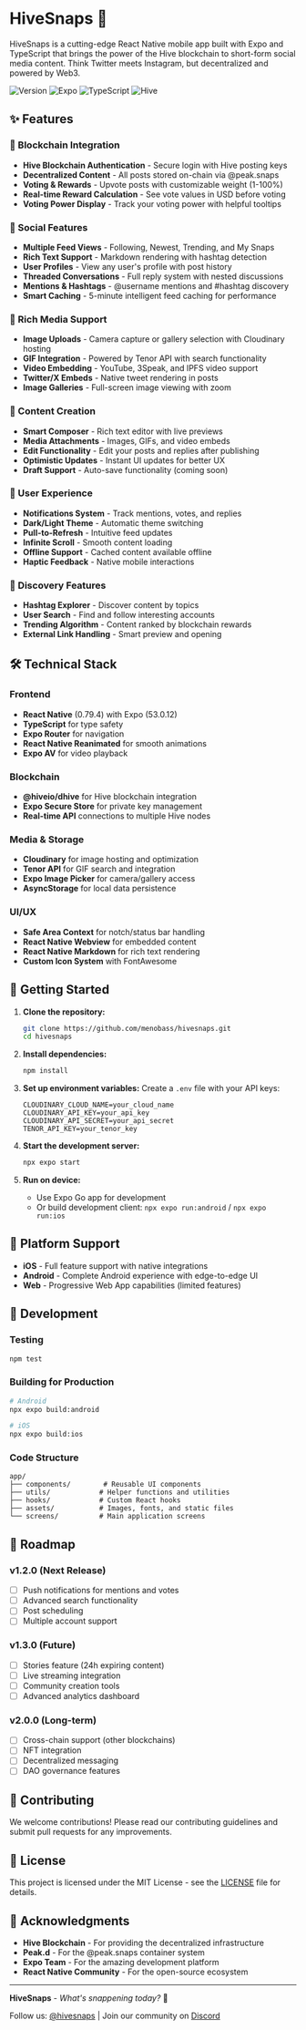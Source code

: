 # HiveSnaps 📸

HiveSnaps is a cutting-edge React Native mobile app built with Expo and TypeScript that brings the power of the Hive blockchain to short-form social media content. Think Twitter meets Instagram, but decentralized and powered by Web3.

![Version](https://img.shields.io/badge/version-1.1.0-blue.svg)
![Expo](https://img.shields.io/badge/Expo-~53.0.12-black.svg)
![TypeScript](https://img.shields.io/badge/TypeScript-~5.8.3-blue.svg)
![Hive](https://img.shields.io/badge/Blockchain-Hive-red.svg)

## ✨ Features

### 🔐 Blockchain Integration

- **Hive Blockchain Authentication** - Secure login with Hive posting keys
- **Decentralized Content** - All posts stored on-chain via @peak.snaps
- **Voting & Rewards** - Upvote posts with customizable weight (1-100%)
- **Real-time Reward Calculation** - See vote values in USD before voting
- **Voting Power Display** - Track your voting power with helpful tooltips

### 📱 Social Features

- **Multiple Feed Views** - Following, Newest, Trending, and My Snaps
- **Rich Text Support** - Markdown rendering with hashtag detection
- **User Profiles** - View any user's profile with post history
- **Threaded Conversations** - Full reply system with nested discussions
- **Mentions & Hashtags** - @username mentions and #hashtag discovery
- **Smart Caching** - 5-minute intelligent feed caching for performance

### 🎨 Rich Media Support

- **Image Uploads** - Camera capture or gallery selection with Cloudinary hosting
- **GIF Integration** - Powered by Tenor API with search functionality
- **Video Embedding** - YouTube, 3Speak, and IPFS video support
- **Twitter/X Embeds** - Native tweet rendering in posts
- **Image Galleries** - Full-screen image viewing with zoom

### 📝 Content Creation

- **Smart Composer** - Rich text editor with live previews
- **Media Attachments** - Images, GIFs, and video embeds
- **Edit Functionality** - Edit your posts and replies after publishing
- **Optimistic Updates** - Instant UI updates for better UX
- **Draft Support** - Auto-save functionality (coming soon)

### 🔔 User Experience

- **Notifications System** - Track mentions, votes, and replies
- **Dark/Light Theme** - Automatic theme switching
- **Pull-to-Refresh** - Intuitive feed updates
- **Infinite Scroll** - Smooth content loading
- **Offline Support** - Cached content available offline
- **Haptic Feedback** - Native mobile interactions

### 🎯 Discovery Features

- **Hashtag Explorer** - Discover content by topics
- **User Search** - Find and follow interesting accounts
- **Trending Algorithm** - Content ranked by blockchain rewards
- **External Link Handling** - Smart preview and opening

## 🛠 Technical Stack

### Frontend

- **React Native** (0.79.4) with Expo (53.0.12)
- **TypeScript** for type safety
- **Expo Router** for navigation
- **React Native Reanimated** for smooth animations
- **Expo AV** for video playback

### Blockchain

- **@hiveio/dhive** for Hive blockchain integration
- **Expo Secure Store** for private key management
- **Real-time API** connections to multiple Hive nodes

### Media & Storage

- **Cloudinary** for image hosting and optimization
- **Tenor API** for GIF search and integration
- **Expo Image Picker** for camera/gallery access
- **AsyncStorage** for local data persistence

### UI/UX

- **Safe Area Context** for notch/status bar handling
- **React Native Webview** for embedded content
- **React Native Markdown** for rich text rendering
- **Custom Icon System** with FontAwesome

## 🚀 Getting Started

1. **Clone the repository:**

   ```sh
   git clone https://github.com/menobass/hivesnaps.git
   cd hivesnaps
   ```

2. **Install dependencies:**

   ```sh
   npm install
   ```

3. **Set up environment variables:**
   Create a `.env` file with your API keys:

   ```env
   CLOUDINARY_CLOUD_NAME=your_cloud_name
   CLOUDINARY_API_KEY=your_api_key
   CLOUDINARY_API_SECRET=your_api_secret
   TENOR_API_KEY=your_tenor_key
   ```

4. **Start the development server:**

   ```sh
   npx expo start
   ```

5. **Run on device:**
   - Use Expo Go app for development
   - Or build development client: `npx expo run:android` / `npx expo run:ios`

## 📱 Platform Support

- **iOS** - Full feature support with native integrations
- **Android** - Complete Android experience with edge-to-edge UI
- **Web** - Progressive Web App capabilities (limited features)

## 🔧 Development

### Testing

```sh
npm test
```

### Building for Production

```sh
# Android
npx expo build:android

# iOS
npx expo build:ios
```

### Code Structure

```
app/
├── components/        # Reusable UI components
├── utils/            # Helper functions and utilities
├── hooks/            # Custom React hooks
├── assets/           # Images, fonts, and static files
└── screens/          # Main application screens
```

## 🎯 Roadmap

### v1.2.0 (Next Release)

- [ ] Push notifications for mentions and votes
- [ ] Advanced search functionality
- [ ] Post scheduling
- [ ] Multiple account support

### v1.3.0 (Future)

- [ ] Stories feature (24h expiring content)
- [ ] Live streaming integration
- [ ] Community creation tools
- [ ] Advanced analytics dashboard

### v2.0.0 (Long-term)

- [ ] Cross-chain support (other blockchains)
- [ ] NFT integration
- [ ] Decentralized messaging
- [ ] DAO governance features

## 🤝 Contributing

We welcome contributions! Please read our contributing guidelines and submit pull requests for any improvements.

## 📄 License

This project is licensed under the MIT License - see the [LICENSE](LICENSE) file for details.

## 🙏 Acknowledgments

- **Hive Blockchain** - For providing the decentralized infrastructure
- **Peak.d** - For the @peak.snaps container system
- **Expo Team** - For the amazing development platform
- **React Native Community** - For the open-source ecosystem

---

**HiveSnaps** - _What's snappening today?_ 🚀

Follow us: [@hivesnaps](https://hive.blog/@hivesnaps) | Join our community on [Discord](https://discord.gg/CgJP7t7nWy)
